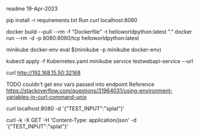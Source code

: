 readme
19-Apr-2023

pip install -r requirements.txt
Run
curl localhost:8080

docker build --pull --rm -f "Dockerfile" -t helloworldpython:latest "."
docker run --rm -d -p 8080:8080/tcp helloworldpython:latest 

minikube docker-env
eval $(minikube -p minikube docker-env)

kubectl apply -f Kubernetes.yaml
minikube service testwebapi-service --url

curl http://192.168.15.50:32168


TODO couldn't get env vars passed into endpoint
Reference
https://stackoverflow.com/questions/31964031/using-environment-variables-in-curl-command-unix

curl localhost:8080 -d '{"TEST_INPUT":"splat"}'

curl -k -X GET -H 'Content-Type: application/json' -d '{"TEST_INPUT":"splat"}' 
